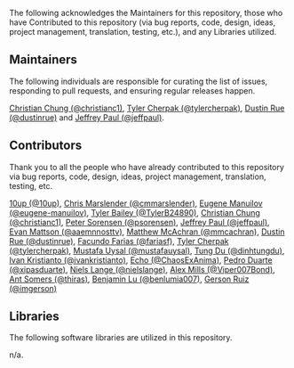 The following acknowledges the Maintainers for this repository, those who have Contributed to this repository (via bug reports, code, design, ideas, project management, translation, testing, etc.), and any Libraries utilized.

## Maintainers

The following individuals are responsible for curating the list of issues, responding to pull requests, and ensuring regular releases happen.

[Christian Chung (@christianc1)](https://github.com/christianc1), [Tyler Cherpak (@tylercherpak)](https://github.com/tylercherpak), [Dustin Rue (@dustinrue)](https://github.com/dustinrue) and [Jeffrey Paul (@jeffpaul)](https://github.com/jeffpaul).

## Contributors

Thank you to all the people who have already contributed to this repository via bug reports, code, design, ideas, project management, translation, testing, etc.

[10up (@10up)](https://github.com/10up), [Chris Marslender (@cmmarslender)](https://github.com/cmmarslender), [Eugene Manuilov (@eugene-manuilov)](https://github.com/eugene-manuilov), [Tyler Bailey (@TylerB24890)](https://github.com/TylerB24890), [Christian Chung (@christianc1)](https://github.com/christianc1), [Peter Sorensen (@psorensen)](https://github.com/psorensen), [Jeffrey Paul (@jeffpaul)](https://github.com/jeffpaul), [Evan Mattson (@aaemnnosttv)](https://github.com/aaemnnosttv), [Matthew McAchran (@mmcachran)](https://github.com/mmcachran), [Dustin Rue (@dustinrue)](https://github.com/dustinrue), [Facundo Farias (@fariasf)](https://github.com/fariasf), [Tyler Cherpak (@tylercherpak)](https://github.com/tylercherpak), [Mustafa Uysal (@mustafauysal)](https://github.com/mustafauysal), [Tung Du (@dinhtungdu)](https://github.com/dinhtungdu), [Ivan Kristianto (@ivankristianto)](https://github.com/ivankristianto), [Echo (@ChaosExAnima)](https://github.com/ChaosExAnima), [Pedro Duarte (@xipasduarte)](https://github.com/xipasduarte), [Niels Lange (@nielslange)](https://github.com/nielslange), [Alex Mills (@Viper007Bond)](https://github.com/Viper007Bond), [Ant Somers (@thiras)](https://github.com/thiras), [Benjamin Lu (@benlumia007)](https://github.com/benlumia007), [Gerson Ruiz (@imgerson)](https://github.com/imgerson)

## Libraries

The following software libraries are utilized in this repository.

n/a.
